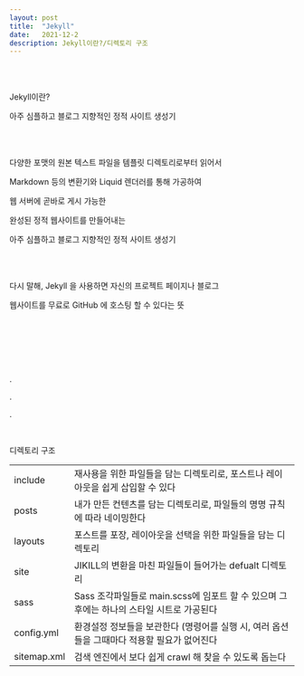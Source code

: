 ```yaml
---
layout: post
title:  "Jekyll"
date:   2021-12-2
description: Jekyll이란?/디렉토리 구조
---
```


<br><br>
<p class="intro">Jekyll이란?<p>
<p class="gittext">아주 심플하고 블로그 지향적인 정적 사이트 생성기</p>
<br><br>
<p class="gittext">다양한 포맷의 원본 텍스트 파일을 템플릿 디렉토리로부터 읽어서</p>
<p class="gittext">Markdown 등의 변환기와 Liquid 렌더러를 통해 가공하여</p>
<p class="gittext">웹 서버에 곧바로 게시 가능한</p>
<p class="gittext">완성된 정적 웹사이트를 만들어내는</p>
<p class="gittext">아주 심플하고 블로그 지향적인 정적 사이트 생성기</p>
<br><br>
<p class="gittext">다시 말해, Jekyll 을 사용하면 자신의 프로젝트 페이지나 블로그</p>
<p class="gittext">웹사이트를 무료로 GitHub 에 호스팅 할 수 있다는 뜻</p>
<br><br><br><br><br>
<p class="rmx">.</p>
<p class="rmx">.</p>
<p class="rmx">.</p>
<br>
<p class="intro">디렉토리 구조<p>
<table cellspacing="5">
  <tr>
    <td>include</td>
    <td>재사용을 위한 파일들을 담는 디렉토리로, 포스트나 레이아웃을 쉽게 삽입할 수 있다</td>
  </tr>
  <tr>
    <td>posts</td>
    <td>내가 만든 컨텐츠를 담는 디렉토리로, 파일들의 명명 규칙에 따라 네이밍한다</td>
  </tr>
  <tr>
    <td>layouts</td>
    <td>포스트를 포장, 레이아웃을 선택을 위한 파일들을 담는 디렉토리</td>
  </tr>
  <tr>
    <td>site</td>
    <td>JIKILL의 변환을 마친 파일들이 들어가는 defualt 디렉토리</td>
  </tr>
  <tr>
    <td>sass</td>
    <td>Sass 조각파일들로 main.scss에 임포트 할 수 있으며 그 후에는 하나의 스타일 시트로 가공된다</td>
  </tr>
  <tr>
    <td>config.yml</td>
    <td>환경설정 정보들을 보관한다 (명령어를 실행 시, 여러 옵션들을 그때마다 적용할 필요가 없어진다</td>
  </tr>
  <tr>
    <td>sitemap.xml</td>
    <td>검색 엔진에서 보다 쉽게 crawl 해 찾을 수 있도록 돕는다</td>
  </tr>
</table>